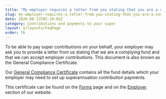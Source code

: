 ```yaml
---
title: "My employer requires a letter from you stating that you are a complying fund and able to accept employer contributions. What is this?"
slug: my-employer-requires-a-letter-from-you-stating-that-you-are-a-complying-fund-and-able-to-accept-employer-contributions-what-is-this
date: 2020-08-13T05:18:05Z
category: Contributions and payments to your super
layout: $/layouts/FaqPage
order: 76
---
```


To be able to pay super contributions on your behalf, your employer may ask you to provide a letter from us stating that we are a complying fund and that we can accept employer contributions. This document is also known as the General Compliance Certificate.

Our [General Compliance Certificate](https://www.futuresuper.com.au/generalcompliancecertificate) contains all the fund details which your employer may need to set up superannuation contribution payments.

This certificate can be found on the [Forms](https://www.futuresuper.com.au/forms-and-documents) page and on the [Employer](https://www.futuresuper.com.au/employers) section of our website.

